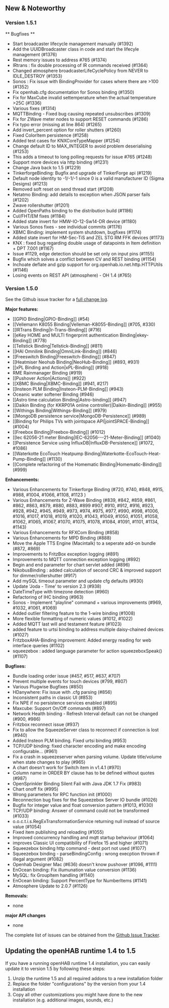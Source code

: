 ## New & Noteworthy

### Version 1.5.1

** Bugfixes **

* Start broadcaster lifecycle management manually (#1392)
* Add the UUIDBroadcaster class in code and start the lifecyle management (#1376)
* Rest memory issues to address #765 (#1374)
* IRtrans : fix double processing of IR commands received (#1364)
* Changed atmosphere broadcasterLifeCyclePolicy from NEVER to IDLE_DESTROY (#1353)
* Sonos : Fix issue with BindingProvider for cases where there are >100 (#1352)
* Fix openhab.cfg documentation for Sonos binding (#1350)
* Fix for MaxCube invalid settemperature when the actual temperature >25C (#1336)
* Various fixes (#1314)
* MQTTBinding - Fixed bug causing repeated unsubscribes (#1309)
* Fix for ZWave meter nodes to support RESET commands (#1286)
* Fix typo error (missing </Product> at line 864) (#1265)
* Add invert_percent option for roller shutters (#1260)
* Fixed ColorItem persistence (#1258)
* Added test cases for KNXCoreTypeMapper (#1254)
* Change default ID to MAX_INTEGER to avoid problem deserialising (#1253)
* This adds a timeout to long polling requests for issue #765 (#1248)
* Support more devices via http binding (#1231)
* Change Java back to 1.5 (#1229)
* TinkerforgeBinding: Bugfix and upgrade of TinkerForge api (#1219)
* Default node identity to -1/-1/-1 since 0 is a valid manufacturer ID (Sigma Designs) (#1213)
* Removed soft reset on send thread start (#1208)
* Netatmo Binding: add details to exception when JSON parser fails (#1202)
* Zwave rollershutter (#1201)
* Added OpenPaths binding to the distribution build (#1186)
* Cul/FHT/EM fixes (#1184)
* Added state invert for HMW-IO-12-Sw14-DR device (#1180)
* Various Sonos fixes - see individual commits (#1176)
* XBMC Binding: implement system shutdown, bugfixes (#1174)
* Added state invert for HM-Sec-TiS and ZEL STG RM FFK devices (#1173)
* KNX : fixed bug regarding double usage of datapoints in Item definition + DPT 7.001 (#1167)
* Issue #1129, edge detection should be set only on input pins (#1155)
* Bugfix which solves a conflict between CV and REST binding (#1154)
* Inchoate deflate and gzip support for org.openhab.io.net.http.HTTPUtils (#1146)
* Losing events on REST API (atmosphere) - OH 1.4 (#765)

### Version 1.5.0

See the Github issue tracker for a [full change log](https://github.com/openhab/openhab/issues?milestone=4&page=1&state=closed).

**Major features:**
* [[GPIO Binding|GPIO-Binding]] (#54)
* [[Vellemann K8055 Binding|Velleman-K8055-Binding]] (#705, #330)
* [[IRTrans Binding|Ir-Trans-Binding]] (#716)
* [[eKey HOME and MULTI fingerprint authentication Binding|ekey-Binding]] (#778)
* [[Tellstick Binding|Tellstick-Binding]] (#811)
* [[HAI Omnilink Binding|OmniLink-Binding]] (#846)
* [[Freeswitch Binding|Freeswitch-Binding]] (#847)
* [[Heatmiser Neohub Binding|NeoHub-Binding]] (#893, #931)
* [[xPL Binding and Action|xPL-Binding]] (#918)
* RME Rainmanager Binding (#919)
* [[Pushover Action|Actions]] (#922)
* [[XBMC Binding|XBMC-Binding]] (#941, #217)
* [[Insteon PLM Binding|Insteon-PLM-Binding]] (#943)
* Oceanic water softener Binding (#946)
* [[Astro time calculation Binding|Astro-binding]] (#947)
* [[Daikin Binding (for KKRP01A online controller)|Daikin-Binding]] (#955)
* [[Withings Binding|Withings-Binding]] (#979)
* [[MongoDB persistence service|MongoDB-Persistence]] (#989)
* [[Binding for Philips TVs with jointspace API|jointSPACE-Binding]] (#1004)
* [[Freebox Binding|Freebox-Binding]] (#1012)
* [[Iec 62056-21 meter Binding|IEC-62056---21-Meter-Binding]] (#1040)
* [[Persistence Service using InfluxDB|InfluxDB-Persistence]] (#1072, #1086)
* [[Waterkotte EcoTouch Heatpump Binding|Waterkotte-EcoTouch-Heat-Pump-Binding]] (#1130)
* [[Complete refactoring of the Homematic Binding|Homematic-Binding]] (#999)

**Enhancements:**
* Various Enhancements for Tinkerforge Binding (#720, #740, #848, #915, #988, #1004, #1066, #1108, #1123 )
* Various Enhancements for Z-Wave Binding (#839, #842, #859, #861, #862, #863, #879, #880, #883, #899 #907, #910, #912, #916, #923, #928, #942, #945, #949, #973, #974, #975, #977, #990, #998, #1006, #1016, #1017, #1018, #1019, #1020, #1043, #1049, #1050, #1051, #1058, #1062, #1065, #1067, #1070, #1075, #1078, #1084, #1091, #1101, #1134, #1143)
* Various Enhancements for RFXCom Binding (#858)
* Various Enhancements for MPD Binding (#888)
* Move the Apple TTS Engine (Macintalk) to a seperate add-on bundle (#872, #869)
* Improvements to FritzBox exception logging (#891)
* Improvements to MQTT connection exception logging (#892)
* Begin and end parameter for chart servlet added (#896)
* NikobusBinding : added calculation of second CRC & improved support for dimmer/rollershutter (#917)
* Add mySQL timeout parameter and update cfg defaults (#930)
* Update 'Joda - Time' to version 2.3 (#938)
* DateTimeType with timezone detection (#960)
* Refactoring of IHC binding (#963)
* Sonos - Implement "playline" command + various improvements (#969, #1032, #1061, #1069)
* Added outlier filtering feature to the 1-wire binding (#1008)
* More flexible formatting of numeric values (#1012, #1022)
* Added MQTT last will and testament feature (#1023)
* added feature to urtsi binding to address multiple daisy-chained devices (#1027)
* FritzboxAHA-Binding improvement: Added energy reading for web interface queries (#1102)
* squeezebox : added language parameter for action squeezeboxSpeak() (#1107)

**Bugfixes:**
* Bundle loading order issue (#457, #517, #637, #707)
* Prevent multiple events for touch devices (#799, #807)
* Various Plugwise Bugfixes (#850)
* HDanywhere: Fix issue with .cfg parsing (#856)
* Inconsistent paths in classic UI (#853)
* Fix NPE if no persistence services enabled (#895)
* Maxcube: Support On/Off commands (#897)
* Network Health binding - Refresh Interval default can not be changed (#900, #986)
* Fritzbox reconnect issue (#937)
* Fix to allow the SqueezeServer class to reconnect if connection is lost (#940)
* Added Insteon PLM binding. Fixed urtsi binding (#953)
* TCP/UDP binding: fixed character encoding and make encoding configurable... (#961)
* Fix a crash in squeezeserver when parsing volume. Update title/volume when state changes to play (#965)
* A chart doesn't work for Switch item in v1.4.1 (#970)
* Column name in ORDER BY clause has to be defined without quotes (#987)
* OpenSprinkler Binding Silent Fail with Java JDK 1.7 Fix (#983)
* Chart onoff fix (#995)
* Wrong parameters for RPC function init (#1000)
* Reconnection bug fixes for the Squeezebox Server IO bundle (#1026)
* Bugfix for integer value and float conversion pattern (#1013, #1030)
* TCP/UDP binding: Answer of command could not be transformed (#1033)
* o.o.c.t.i.s.RegExTransformationService returning null instead of source value (#1054)
* Fixed item publishing and reloading (#1055)
* Improved concurrency handling and mqtt startup behaviour (#1064)
* improves Classic UI compatibility of Firefox 15 and higher (#1071)
* Squeezebox binding http command - dest port not used (#1077)
* Squeezebox binding - parseBindingConfig : wrong execption thrown if illegal argument (#1082)
* Openhab Designer Mac (#636) doesn't know pushover (#1096, #1111)
* EnOcean binding: Fix illumunation value conversion (#1136)
* MySQL: fix GroupItem handling (#1140)
* EnOcean binding: Support PercentType for NumberItems (#1141)
* Atmosphere Update to 2.0.7 (#1126)

**Removals:**
* none

**major API changes**
* none

The complete list of issues can be obtained from the [Github Issue Tracker](https://github.com/openhab/openhab/issues?direction=asc&labels=&milestone=4&page=1&sort=created&state=closed).

## Updating the openHAB runtime 1.4 to 1.5

If you have a running openHAB runtime 1.4 installation, you can easily update it to version 1.5 by following these steps:
 1. Unzip the runtime 1.5 and all required addons to a new installation folder
 1. Replace the folder "configurations" by the version from your 1.4 installation
 1. Copy all other customizations you might have done to the new installation (e.g. additional images, sounds, etc.)